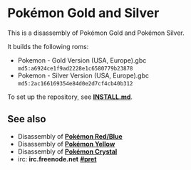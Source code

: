 # Pokémon Gold and Silver

This is a disassembly of Pokémon Gold and Pokémon Silver.

It builds the following roms:

* Pokemon - Gold Version (USA, Europe).gbc `md5:a6924ce1f9ad2228e1c6580779b23878`
* Pokemon - Silver Version (USA, Europe).gbc `md5:2ac166169354e84d0e2d7cf4cb40b312`

To set up the repository, see [**INSTALL.md**](INSTALL.md).

## See also

* Disassembly of [**Pokémon Red/Blue**][pokered]
* Disassembly of [**Pokémon Yellow**][pokeyellow]
* Disassembly of [**Pokémon Crystal**][pokecrystal]
* irc: **irc.freenode.net** [**#pret**][irc]

[pokered]: https://github.com/iimarckus/pokered
[pokeyellow]: https://github.com/iimarckus/pokeyellow
[pokecrystal]: https://github.com/kanzure/pokecrystal
[irc]: https://kiwiirc.com/client/irc.freenode.net/?#pret
